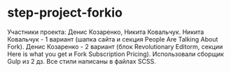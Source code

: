 # step-project-forkio

Участники проекта: Денис Козаренко, Никита Ковальчук.
Никита Ковальчук - 1 вариант (шапка сайта и секция People Are Talking About Fork).
Денис Козаренко - 2 вариант (блок Revolutionary Editorm, секции Here is what you get и Fork Subscription Pricing).
Использовали сборщик Gulp из 2 дз. Все стили написаны в файлах SCSS.
